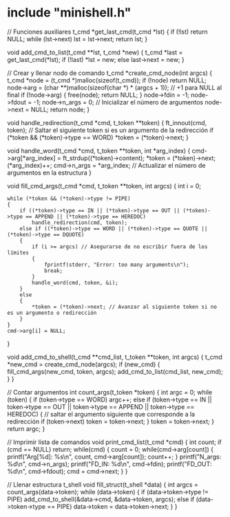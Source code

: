 # include "minishell.h"

// Funciones auxiliares
t_cmd *get_last_cmd(t_cmd *lst)
{
    if (!lst)
        return NULL;
    while (lst->next)
        lst = lst->next;
    return lst;
}

void add_cmd_to_list(t_cmd **lst, t_cmd *new)
{
    t_cmd *last = get_last_cmd(*lst);
    if (!last)
        *lst = new;
    else
        last->next = new;
}

// Crear y llenar nodo de comando
t_cmd *create_cmd_node(int argcs)
{
    t_cmd *node = (t_cmd *)malloc(sizeof(t_cmd));
    if (!node)
        return NULL;
    node->arg = (char **)malloc(sizeof(char *) * (argcs + 1)); // +1 para NULL al final
    if (!node->arg)
    {
        free(node);
        return NULL;
    }
    node->fdin = -1;
    node->fdout = -1;
    node->n_args = 0; // Inicializar el número de argumentos
    node->next = NULL;
    return node;
}

void handle_redirection(t_cmd *cmd, t_token **token)
{
    ft_innout(cmd, token);
    // Saltar el siguiente token si es un argumento de la redirección
    if (*token && (*token)->type == WORD)
        *token = (*token)->next;
}

void handle_word(t_cmd *cmd, t_token **token, int *arg_index)
{
    cmd->arg[*arg_index] = ft_strdup((*token)->content);
    *token = (*token)->next;
    (*arg_index)++;
    cmd->n_args = *arg_index; // Actualizar el número de argumentos en la estructura
}

void fill_cmd_args(t_cmd *cmd, t_token **token, int argcs)
{
    int i = 0;

    while (*token && (*token)->type != PIPE)
    {
        if ((*token)->type == IN || (*token)->type == OUT || (*token)->type == APPEND || (*token)->type == HEREDOC)
            handle_redirection(cmd, token);
        else if ((*token)->type == WORD || (*token)->type == QUOTE || (*token)->type == DQUOTE)
        {
            if (i >= argcs) // Asegurarse de no escribir fuera de los límites
            {
                fprintf(stderr, "Error: too many arguments\n");
                break;
            }
            handle_word(cmd, token, &i);
        }
        else
        {
            *token = (*token)->next; // Avanzar al siguiente token si no es un argumento o redirección
        }
    }
    cmd->arg[i] = NULL;
}

void add_cmd_to_shell(t_cmd **cmd_list, t_token **token, int argcs)
{
    t_cmd *new_cmd = create_cmd_node(argcs);
    if (new_cmd)
    {
        fill_cmd_args(new_cmd, token, argcs);
        add_cmd_to_list(cmd_list, new_cmd);
    }
}

// Contar argumentos
int count_args(t_token *token)
{
    int argc = 0;
    while (token)
    {
        if (token->type == WORD)
            argc++;
        else if (token->type == IN || token->type == OUT || token->type == APPEND || token->type == HEREDOC)
        {
            // saltar el argumento siguiente que corresponde a la redirección
            if (token->next)
                token = token->next;
        }
        token = token->next;
    }
    return argc;
}

// Imprimir lista de comandos
void print_cmd_list(t_cmd *cmd)
{
    int count;
    if (cmd == NULL)
        return;
    while(cmd)
    {
        count = 0;
        while(cmd->arg[count])
        {
            printf("Arg[%d]: %s\n", count, cmd->arg[count]);
            count++;
        }
        printf("N_args: %d\n", cmd->n_args);
        printf("FD_IN: %d\n", cmd->fdin);
        printf("FD_OUT: %d\n", cmd->fdout);
        cmd = cmd->next;
    }
}

// Llenar estructura t_shell
void fill_struct(t_shell *data)
{
    int argcs = count_args(data->token);
    while (data->token)
    {
        if (data->token->type != PIPE)
            add_cmd_to_shell(&data->cmd, &data->token, argcs);
        else if (data->token->type == PIPE)
            data->token = data->token->next;
    }
}
